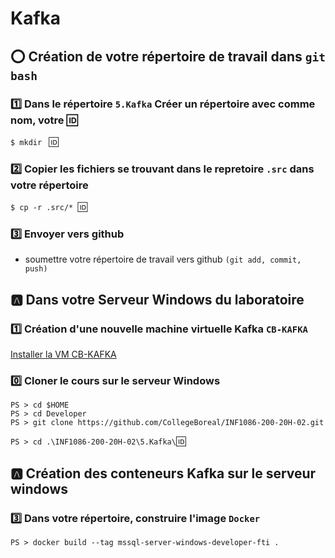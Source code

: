 # Kafka

## :o: Création de votre répertoire de travail dans `git bash`

### :one: Dans le répertoire `5.Kafka` Créer un répertoire avec comme nom, votre :id:

`$ mkdir ` :id:

### :two: Copier les fichiers se trouvant dans le repretoire `.src` dans votre répertoire

`$ cp -r .src/* `:id:` `

### :three: Envoyer vers github

* soumettre votre répertoire de travail vers github `(git add, commit, push)` 

## :a: Dans votre Serveur Windows du laboratoire

### :one: Création d'une nouvelle machine virtuelle Kafka `CB-KAFKA`

[Installer la VM CB-KAFKA](../K.Kafka)

### :zero: Cloner le cours sur le serveur Windows

```
PS > cd $HOME
PS > cd Developer
PS > git clone https://github.com/CollegeBoreal/INF1086-200-20H-02.git
```

`PS > cd .\INF1086-200-20H-02\5.Kafka\`:id:



## :a: Création des conteneurs Kafka sur le serveur windows


### :three: Dans votre répertoire, construire l'image `Docker`

```
PS > docker build --tag mssql-server-windows-developer-fti .
```
